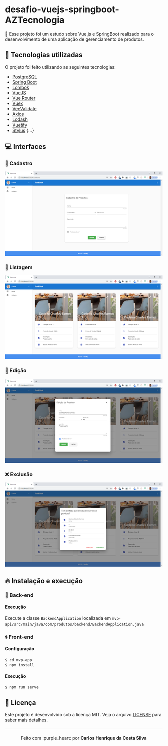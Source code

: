 # desafio-vuejs-springboot-AZTecnologia
:wrench: Esse projeto foi um estudo sobre Vue.js e SpringBoot realizado para o desenvolvimento de uma aplicação de gerenciamento de produtos.

## :rocket: Tecnologias utilizadas

O projeto foi feito utilizando as seguintes tecnologias:

- [PostgreSQL](https://www.postgresql.org/)
- [Spring Boot](https://spring.io/)
- [Lombok](https://projectlombok.org/)
- [VueJS](https://vuejs.org/)
- [Vue Router](https://router.vuejs.org/)
- [Vuex](https://vuex.vuejs.org/)
- [VeeValidate](https://logaretm.github.io/vee-validate/)
- [Axios](https://github.com/axios/axios)
- [Lodash](https://lodash.com/)
- [Vuetify](https://vuetifyjs.com/en/)
- [Stylus](https://stylus-lang.com/)
{...}

## :computer: Interfaces 

### :bust_in_silhouette: Cadastro
<p align="center">
    <img src="/mvp-app/public/img/register-product.png">
</p>

### :page_with_curl: Listagem
<p align="center">
    <img src="/mvp-app/public/img/list-products.png">
</p>

### :memo: Edição
<p align="center">
    <img src="/mvp-app/public/img/edit-product.png">
</p>

### :x: Exclusão
<p align="center">
    <img src="/mvp-app/public/img/delete-product.png">
</p>

## :fire: Instalação e execução

### :bug: Back-end
#### Execução
Execute a classe `BackendApplication` localizada em `mvp-api/src/main/java/com/produtos/backend/BackendApplication.java`

### :cyclone: Front-end
#### Configuração

```
$ cd mvp-app
$ npm install
```
#### Execução
```
$ npm run serve
```

## :page_facing_up: Licença 
Este projeto é desenvolvido sob a licença MIT. Veja o arquivo [LICENSE](LICENSE.md) para saber mais detalhes.

<p align="center" style="margin-top: 20px; border-top: 1px solid #eee; padding-top: 20px;">Feito com :purple_heart: por <strong> Carlos Henrique da Costa Silva </strong> </p>
